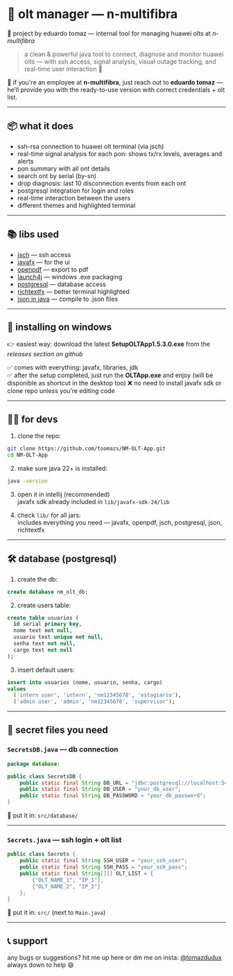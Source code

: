 
# 🧠 olt manager — n-multifibra

🔧 project by eduardo tomaz — internal tool for managing huawei olts at *n-multifibra*

> a clean & powerful java tool to connect, diagnose and monitor huawei olts — with ssh access, signal analysis, visual outage tracking, and real-time user interaction 🎯

📶 if you're an employee at **n-multifibra**, just reach out to **eduardo tomaz** — he’ll provide you with the ready-to-use version with correct credentials + olt list.

---

## 📦 what it does

- ssh-rsa connection to huawei olt terminal (via jsch)
- real-time signal analysis for each pon: shows tx/rx levels, averages and alerts
- pon summary with all ont details
- search ont by serial (by-sn)
- drop diagnosis: last 10 disconnection events from each ont
- postgresql integration for login and roles
- real-time interaction between the users
- different themes and highlighted terminal

---

## 📚 libs used

- [jsch](http://www.jcraft.com/jsch/) — ssh access  
- [javafx](https://openjfx.io/) — for the ui  
- [openpdf](https://github.com/LibrePDF/OpenPDF) — export to pdf  
- [launch4j](http://launch4j.sourceforge.net/) — windows .exe packaging  
- [postgresql](https://jdbc.postgresql.org/) — database access
- [richtextfx](https://github.com/FXMisc/RichTextFX) — better terminal highlighted
- [json in java](https://mvnrepository.com/artifact/org.json/json/20140107) — compile to .json files

---

## 💾 installing on windows

👉 easiest way: download the latest **SetupOLTApp1.5.3.0.exe** from the *releases section on github*  

✅ comes with everything: javafx, libraries, jdk  
✅ after the setup completed, just run the **OLTApp.exe** and enjoy (will be disponible as shortcut in the desktop too)
❌ no need to install javafx sdk or clone repo unless you’re editing code

---

## 🧑‍💻 for devs

1. clone the repo:

```bash
git clone https://github.com/toomazs/NM-OLT-App.git
cd NM-OLT-App
```

2. make sure java 22+ is installed:

```bash
java -version
```

3. open it in intellij (recommended)  
javafx sdk already included in `lib/javafx-sdk-24/lib`

4. check `lib/` for all jars:  
includes everything you need — javafx, openpdf, jsch, postgresql, json, richtextfx

---

## 🛠 database (postgresql)

1. create the db:

```sql
create database nm_olt_db;
```

2. create users table:

```sql
create table usuarios (
  id serial primary key,
  nome text not null,
  usuario text unique not null,
  senha text not null,
  cargo text not null
);
```

3. insert default users:

```sql
insert into usuarios (nome, usuario, senha, cargo)
values
  ('intern user', 'intern', 'nm12345678', 'estagiario'),
  ('admin user', 'admin', 'nm12345678', 'supervisor');
```

---

## 🔐 secret files you need

### `SecretsDB.java` — db connection

```java
package database;

public class SecretsDB {
    public static final String DB_URL = "jdbc:postgresql://localhost:5432/nm_olt_db";
    public static final String DB_USER = "your_db_user";
    public static final String DB_PASSWORD = "your_db_password";
}
```

📁 put it in: `src/database/`

---

### `Secrets.java` — ssh login + olt list

```java
public class Secrets {
    public static final String SSH_USER = "your_ssh_user";
    public static final String SSH_PASS = "your_ssh_pass";
    public static final String[][] OLT_LIST = {
        {"OLT_NAME_1", "IP_1"},
        {"OLT_NAME_2", "IP_2"}
    };
}
```

📁 put it in: `src/` (next to `Main.java`)

---

## 📞 support

any bugs or suggestions? hit me up here or dm me on insta: [@tomazdudux](https://www.instagram.com/tomazdudux/)  
always down to help 😄
